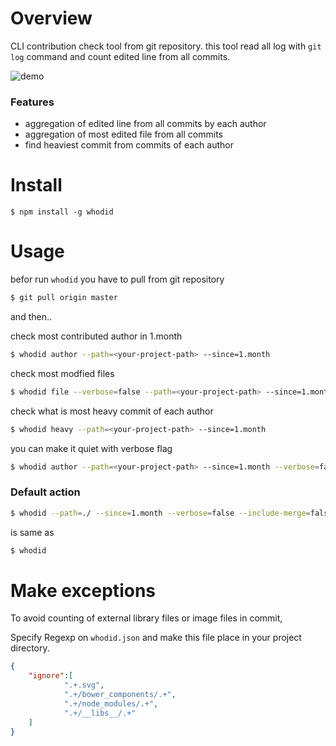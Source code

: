 # Overview

CLI contribution check tool from git repository.
this tool read all log with `git log` command and count edited line from all commits.


![demo](https://i.imgur.com/T9mJfIk.png)


### Features

* aggregation of edited line from all commits by each author
* aggregation of most edited file from all commits
* find heaviest commit from commits of each author

# Install

```
$ npm install -g whodid
```


# Usage


befor run `whodid` you have to pull from git repository

```bash
$ git pull origin master
```

and then..


check most contributed author in 1.month

```bash
$ whodid author --path=<your-project-path> --since=1.month
```

check most modfied files

```bash
$ whodid file --verbose=false --path=<your-project-path> --since=1.month
```

check what is most heavy commit of each author

```bash
$ whodid heavy --path=<your-project-path> --since=1.month
```

you can make it quiet with verbose flag

```bash
$ whodid author --path=<your-project-path> --since=1.month --verbose=false
```

### Default action

```bash
$ whodid --path=./ --since=1.month --verbose=false --include-merge=false  --commit-drop-threshold=2000
```
is same as

```bash
$ whodid
```

# Make exceptions

To avoid counting of external library files or image files in commit, 

Specify Regexp on `whodid.json` and make this file place in your project directory.

```json
{
	"ignore":[
			".+.svg",
			".+/bower_components/.+",
			".+/node_modules/.+",
			".+/__libs__/.+"
	]
}
```
